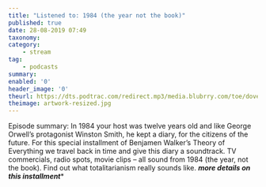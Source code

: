 ```yaml
---
title: "Listened to: 1984 (the year not the book)"
published: true
date: 28-08-2019 07:49
taxonomy:
category:
	- stream
tag:
	- podcasts
summary:
enabled: '0'
header_image: '0'
theurl: https://dts.podtrac.com/redirect.mp3/media.blubrry.com/toe/dovetail.prxu.org/toe/8d70dfaf-81e4-4329-a66c-05b2de77b88b/Episode_48_1984_Extended.mp3
theimage: artwork-resized.jpg
--- 
```

Episode summary: In 1984 your host was twelve years old and like George Orwell’s protagonist Winston Smith, he kept a diary, for the citizens of the future. For this special installment of Benjamen Walker’s Theory of Everything we travel back in time and give this diary a soundtrack. TV commercials, radio spots, movie clips – all sound from 1984 (the year, not the book). Find out what totalitarianism really sounds like. *********more details on this installment**********
